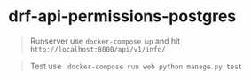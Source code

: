# drf-api-permissions-postgres


> Runserver use `docker-compose up` and hit `http://localhost:8000/api/v1/info/`

> Test use ` docker-compose run web python manage.py test`